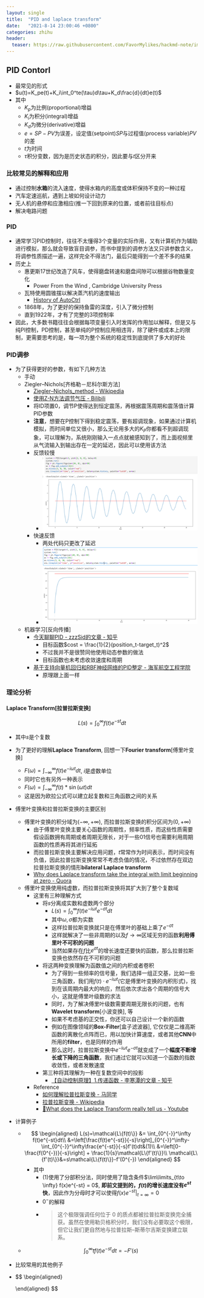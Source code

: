 ```yaml
---
layout: single
title:  "PID and laplace transform"
date:   "2021-8-14 23:00:46 +0800"
categories: zhihu
header:
  teaser: https://raw.githubusercontent.com/FavorMylikes/hackmd-note/img/img20210816231759.png
---
```


## PID Contorl

- 最常见的形式
- $u(t)=K_pe(t)+K_i\int_0^te(\tau)d\tau+K_d\frac{d}{dt}e(t)$
- 其中
  - $K_p$为比例(proportional)增益
  - $K_i$为积分(integral)增益
  - $K_d$为微分(derivative)增益
  - $e=SP-PV$为误差，设定值(setpoint)$SP$与过程值(process variable)$PV$的差
  - $t$为时间
  - $\tau$积分变数，因为是历史状态的积分，因此要与$t$区分开来

### 比较常见的解释和应用
  
- 通过控制**水箱**的流入速度，使得水箱内的高度或体积保持不变的一种过程
- 汽车定速巡航，遇到上坡如何设计动力
- 无人机的悬停和应激相应(推一下回到原来的位置，或者前往目标点)
- 解决电路问题

### PID

- 通常学习PID控制时，往往不太懂得3个变量的实际作用，又有计算机作为辅助进行模拟，那么就会导致盲目调参，而书中提到的调参方法又只讲参数含义，将调参性质描述一遍，这样完全不得法门，最后只能得到一个差不多的结果
- 历史上
  - 惠更斯17世纪改造了风车，使得磨盘转速和磨盘间隙可以根据谷物数量变化
    - Power From the Wind , Cambridge University Press
  - 瓦特使用圆锥摆以解决蒸汽机的速度输出
    - [History of AutoCtrl](https://web.archive.org/web/20160809050823/http://ieeecss.org/CSM/library/1996/june1996/02-HistoryofAutoCtrl.pdf)
  - 1868年，为了更好的保持鱼雷的深度，引入了微分控制
  - 直到1922年，才有了完整的3项控制率
- 因此，大多数书籍往往会根据每项变量引入时发挥的作用加以解释，但是又与纯PI控制，PD控制，甚至单纯的P控制应用相违背，除了硬件或成本上的限制，更需要思考的是，每一项为整个系统的稳定性到底提供了多大的好处

### PID调参

- 为了获得更好的参数，有如下几种方法
  - 手动
  - Ziegler–Nichols[齐格勒－尼科尔斯方法]
    - [Ziegler–Nichols_method - Wikipedia](https://en.wikipedia.org/wiki/Ziegler%E2%80%93Nichols_method)
    - [使用Z-N方法调节气压 - Bilibili](https://www.bilibili.com/s/video/BV1ay4y117Bj)
    - 将ID项置0，调节P使得达到恒定震荡，再根据震荡周期和震荡值计算PID参数
    - **注意**，想要在P控制下得到稳定震荡，要有超调现象，如果通过计算机模拟，而时间单位又很小，那么无论用多大的$K_P$你都看不到超调现象，可以理解为，系统刚刚输入一点点就被感知到了，而上面视频里从气流输入到输出存在一定的延迟，因此可以使用该方法
    - 反馈较慢
      - <img src="https://raw.githubusercontent.com/FavorMylikes/hackmd-note/img/img20210816231759.png" alt="20210816231759"/>
    - 快速反馈
      - 两处代码只更改了延迟
      - <img src="https://raw.githubusercontent.com/FavorMylikes/hackmd-note/img/img20210816231835.png" alt="20210816231835"/>
  - 机器学习[反向传播]
    - [今天聊聊PID - zzzSid的文章 - 知乎](https://zhuanlan.zhihu.com/p/111592279)
      - 目标函数$cost = \frac{1}{2}(position_t-target_t)^2$
      - 不过我并不是很赞同他使用动态参数的做法
      - 目标函数也未考虑收敛速度和周期
    - [基于支持向量机回归和RBF神经网络的PID整定 - 海军航空工程学院](http://hjhyxb.ijournals.cn/ch/reader/create_pdf.aspx?file_no=20150402&year_id=2015&quarter_id=4&falg=1)
      - 原理跟上面一样

### 理论分析

#### **Laplace Transform**[拉普拉斯变换]

$$L(s) = \int_0^{\infty}f(t)e^{-st}dt$$

- 其中$s$是个复数
- 为了更好的理解**Laplace Transform**, 回想一下**Fourier transform**[傅里叶变换]
  - $F(\omega) = \int_{-\infty}^{\infty}f(t)e^{-i\omega t}dt$, $i$是虚数单位
  - 同时它也有另外一种表示
  - $F(\omega) = \int_{-\infty}^{\infty}f(t)*\sin(\omega t)dt$
  - 这是因为欧拉公式可以建立起复数和三角函数之间的关系
- 傅里叶变换和拉普拉斯变换的主要区别
  - 傅里叶变换的积分域为$(-\infty,+\infty)$, 而拉普拉斯变换的积分区间为$(0, +\infty)$
    - 由于傅里叶变换主要关心函数的周期性，频率性质，而这些性质需要假设函数拥有周期或者周期无限长，对于一些01信号也需要利用周期函数的性质再将其进行延拓
    - 而拉普拉斯变换主要解决应用问题，$t$常常作为时间表示，而时间没有负值，因此拉普拉斯变换常常不考虑负值的情况，不过依然存在双边拉普拉斯变换的情形**bilateral Laplace transform**
    - [Why does Laplace transform take the integral with limit beginning at zero - Quora](https://qr.ae/pGOVS9)
  - 傅里叶变换使用纯虚数，而拉普拉斯变换将其扩大到了整个复数域
    - 这里有三种理解方式
      - 将$s$分离成实数和虚数两个部分
        - $L(s)=\int_0^{\infty}f(t)e^{-i\omega t}e^{-\sigma t}dt$
        - 其中$\omega, \sigma$都为实数
        - 这样拉普拉斯变换就只是在傅里叶的基础上乘了$e^{-\sigma t}$
        - 这样就解决了一些非周期的以及$f\to\infty$区域无穷的函数**利用傅里叶不可积的问题**
        - 当然如果存在$f$比$e^{\sigma t}$的增长速度还要快的函数，那么拉普拉斯变换也依然存在不可积的问题
      - 将这两种变换理解为函数值之间的内积或者卷积
        - 为了得到一些频率的信号量，我们选择一组正交基，比如一些三角函数，我们用$f(t)·e^{-i\omega t}$(它是傅里叶变换的内积形式)，找到在该周期内最大的响应，然后依次求出各个周期的信号大小，这就是傅里叶级数的求法
        - 同时，为了解决傅里叶级数需要周期无限长的问题，也有**Wavelet transform**[小波变换], 等
        - 如果不考虑基的正交性，你还可以自己设计一个新的函数
        - 例如在图像领域的**Box-Filter**[盒子滤波器], 它仅仅是二维高斯函数的离散化点阵而已，用以加快计算速度，或者其他**CNN**中所用的**filter**，也是同样的作用
        - 那么这时，拉普拉斯变换中$e^{-i\omega t}e^{-\sigma t}$就变成了一个**幅度不断增长或下降的三角函数**，我们通过它就可以知道一个函数的指数收敛性，或者发散速度
      - 第三种将其理解为一种在复数空间中的投影
        - [【自动控制原理】1.传递函数 - 李寒潭的文章 - 知乎](https://zhuanlan.zhihu.com/p/23617272)
    - Reference
      - [如何理解拉普拉斯变换 - 马同学](https://www.matongxue.com/madocs/723/)
      - [拉普拉斯变换 - Wikipedia](https://zh.wikipedia.org/wiki/%E6%8B%89%E6%99%AE%E6%8B%89%E6%96%AF%E5%8F%98%E6%8D%A2)
      - [🤙What does the Laplace Transform really tell us - Youtube](https://youtu.be/n2y7n6jw5d0)
- 计算例子
  - $$
    \begin{aligned}
    L(s)=\mathcal{L\{f(t)\}} &= \int_{0^{-}}^\infty f(t)e^{-st}dt\\
      &=\left[\frac{f(t)e^{-st}}{-s}\right]_{0^{-}}^\infty-\int_{0^{-}}^\infty\frac{e^{-st}}{-s}f'(t)dt&(1)\\
      &=\left[0-\frac{f(0^{-})}{-s}\right] + \frac{1}{s}\mathcal{L\{f'(t)\}}\\
      \mathcal{L\{f'(t)\}}&=s\mathcal{L\{f(t)\}}-f'(0^{-})
    \end{aligned}
    $$
    - 其中
      - $(1)$使用了分部积分法，同时使用了隐含条件$\lim\limits_{t\to \infty} f(x)e^{-st} = 0$, **即前文提到的，$f(t)$的增长速度没有$e^{st}$快**，因此作为分母时才可以使得$f(x)e^{-st}|_{t=\infty}=0$
      - $0^{-}$的解释
      - > 这个极限强调任何位于 0 的质点都被拉普拉斯变换完全捕获。虽然在使用勒贝格积分时，我们没有必要取这个极限，但它让我们更自然地与拉普拉斯–斯蒂尔吉斯变换建立联系。
  - $$
      \int_{0}^{\infty}tf(t)e^{-st}dt=-F'(s)
    $$
- 比较常用的其他例子
- $$
    \begin{aligned}
      
    \end{aligned}
  $$